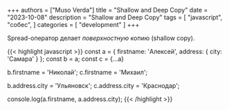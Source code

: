+++
authors = ["Muso Verda"]
title = "Shallow and Deep Copy"
date = "2023-10-08"
description = "Shallow and Deep Copy"
tags = [
    "javascript",
    "собес",
]
categories = [
    "development"
]
+++

Spread-оператор делает _поверхностную_ копию (shallow copy).

{{< highlight javascript >}}
const a = { firstname: 'Алексей', address: { city: 'Самара' } };
const b = a;
const c = {...a}

b.firstname = 'Николай';
c.firstname = 'Михаил';

b.address.city = 'Ульяновск';
c.address.city = 'Краснодар';

console.log(a.firstname, a.address.city);
{{< /highlight >}}